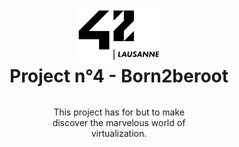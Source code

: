 <h1 align="center">
    <img alt="42Lausanne" title="42Lausanne" src="https://github.com/MarJC5/42/blob/main/42_logo.svg" width="140"> </br>
    Project n°4 - Born2beroot
    <h4 align="center" style="width: 50%; margin: 2rem auto; font-weight: normal;"> 
    This project has for but to make discover the marvelous world of virtualization. 
    </h4>
</h1>